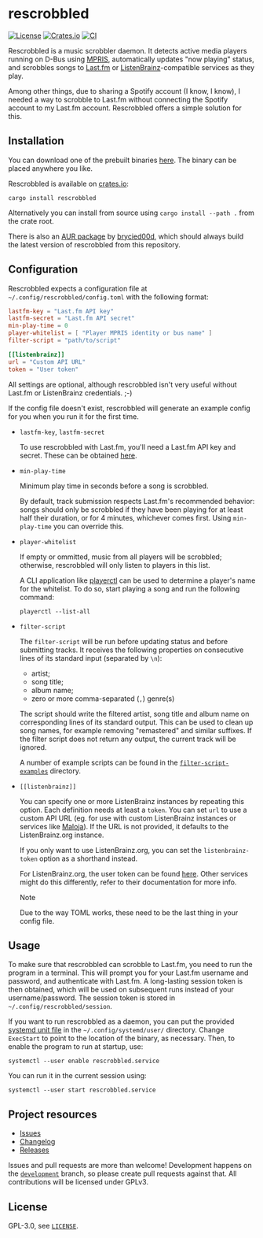 # rescrobbled

[![License](https://img.shields.io/github/license/InputUsername/rescrobbled)](https://github.com/InputUsername/rescrobbled/blob/master/LICENSE)
[![Crates.io](https://img.shields.io/crates/v/rescrobbled)](https://crates.io/crates/rescrobbled)
[![CI](https://github.com/InputUsername/rescrobbled/actions/workflows/ci.yml/badge.svg)](https://github.com/InputUsername/rescrobbled/actions/workflows/ci.yml)

Rescrobbled is a music scrobbler daemon. It detects active media players running on D-Bus using [MPRIS](https://specifications.freedesktop.org/mpris-spec/latest/), automatically updates "now playing" status, and scrobbles songs to [Last.fm](https://last.fm) or [ListenBrainz](https://listenbrainz.org)-compatible services as they play.

Among other things, due to sharing a Spotify account (I know, I know), I needed a way to scrobble to Last.fm without connecting the Spotify account to my Last.fm account. Rescrobbled offers a simple solution for this.

## Installation

You can download one of the prebuilt binaries [here](https://github.com/InputUsername/rescrobbled/releases). The binary can be placed anywhere you like.

Rescrobbled is available on [crates.io](https://crates.io/crates/rescrobbled):
```
cargo install rescrobbled
```

Alternatively you can install from source using `cargo install --path .` from the crate root.

There is also an [AUR package](https://aur.archlinux.org/packages/rescrobbled-git/) by [brycied00d](https://github.com/brycied00d), which should always build the latest version of rescrobbled from this repository.

## Configuration

Rescrobbled expects a configuration file at `~/.config/rescrobbled/config.toml` with the following format:
```toml
lastfm-key = "Last.fm API key"
lastfm-secret = "Last.fm API secret"
min-play-time = 0
player-whitelist = [ "Player MPRIS identity or bus name" ]
filter-script = "path/to/script"

[[listenbrainz]]
url = "Custom API URL"
token = "User token"
```

All settings are optional, although rescrobbled isn't very useful without Last.fm or ListenBrainz credentials. ;-)

If the config file doesn't exist, rescrobbled will generate an example config for you when you run it for the first time.

- `lastfm-key`, `lastfm-secret`

    To use rescrobbled with Last.fm, you'll need a Last.fm API key and secret. These can be obtained [here](https://www.last.fm/api/account/create).

- `min-play-time`

    Minimum play time in seconds before a song is scrobbled.

    By default, track submission respects Last.fm's recommended behavior: songs should only be scrobbled if they have been playing for at least half their duration, or for 4 minutes, whichever comes first. Using `min-play-time` you can override this.

- `player-whitelist`

    If empty or ommitted, music from all players will be scrobbled; otherwise, rescrobbled will only listen to players in this list.

    A CLI application like [playerctl](https://github.com/altdesktop/playerctl) can be used to determine a player's name for the whitelist. To do so, start playing a song and run the following command:
    ```
    playerctl --list-all
    ```

- `filter-script`

    The `filter-script` will be run before updating status and before submitting tracks.
    It receives the following properties on consecutive lines of its standard input (separated by `\n`):
    - artist;
    - song title;
    - album name;
    - zero or more comma-separated (`,`) genre(s)

    The script should write the filtered artist, song title and album name on corresponding lines of
    its standard output.
    This can be used to clean up song names, for example removing "remastered" and similar suffixes.
    If the filter script does not return any output, the current track will be ignored.

    A number of example scripts can be found in the [`filter-script-examples`](https://github.com/InputUsername/rescrobbled/tree/master/filter-script-examples) directory.

- `[[listenbrainz]]`

    You can specify one or more ListenBrainz instances by repeating this option. Each definition needs at least a `token`. You can set `url` to use a custom API URL (eg. for use with custom ListenBrainz instances or services like [Maloja](https://github.com/krateng/maloja)). If the URL is not provided, it defaults to the ListenBrainz.org instance.

    If you only want to use ListenBrainz.org, you can set the `listenbrainz-token` option as a shorthand instead.

    For ListenBrainz.org, the user token can be found [here](https://listenbrainz.org/profile/). Other services might do this differently, refer to their documentation for more info.

    > [!NOTE]
    > Due to the way TOML works, these need to be the last thing in your config file.

## Usage

To make sure that rescrobbled can scrobble to Last.fm, you need to run the program in a terminal. This will prompt you for your Last.fm username and password, and authenticate with Last.fm. A long-lasting session token is then obtained, which will be used on subsequent runs instead of your username/password. The session token is stored in `~/.config/rescrobbled/session`.

If you want to run rescrobbled as a daemon, you can put the provided [systemd unit file](https://github.com/InputUsername/rescrobbled/blob/master/rescrobbled.service) in the `~/.config/systemd/user/` directory.
Change `ExecStart` to point to the location of the binary, as necessary. Then, to enable the program to run at startup, use:
```
systemctl --user enable rescrobbled.service
```
You can run it in the current session using:
```
systemctl --user start rescrobbled.service
```

## Project resources

- [Issues](https://github.com/InputUsername/rescrobbled/issues)
- [Changelog](https://github.com/InputUsername/rescrobbled/blob/master/CHANGELOG.md)
- [Releases](https://github.com/InputUsername/rescrobbled/releases)

Issues and pull requests are more than welcome! Development happens on the [`development`](https://github.com/InputUsername/rescrobbled/tree/development) branch, so please create pull requests against that.
All contributions will be licensed under GPLv3.

## License

GPL-3.0, see [`LICENSE`](https://github.com/InputUsername/rescrobbled/blob/master/LICENSE).
